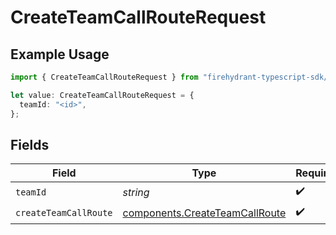# CreateTeamCallRouteRequest

## Example Usage

```typescript
import { CreateTeamCallRouteRequest } from "firehydrant-typescript-sdk/models/operations";

let value: CreateTeamCallRouteRequest = {
  teamId: "<id>",
};
```

## Fields

| Field                                                                            | Type                                                                             | Required                                                                         | Description                                                                      |
| -------------------------------------------------------------------------------- | -------------------------------------------------------------------------------- | -------------------------------------------------------------------------------- | -------------------------------------------------------------------------------- |
| `teamId`                                                                         | *string*                                                                         | :heavy_check_mark:                                                               | N/A                                                                              |
| `createTeamCallRoute`                                                            | [components.CreateTeamCallRoute](../../models/components/createteamcallroute.md) | :heavy_check_mark:                                                               | N/A                                                                              |